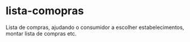 # lista-comopras
Lista de compras, ajudando o consumidor a escolher estabelecimentos, montar lista de compras etc.

